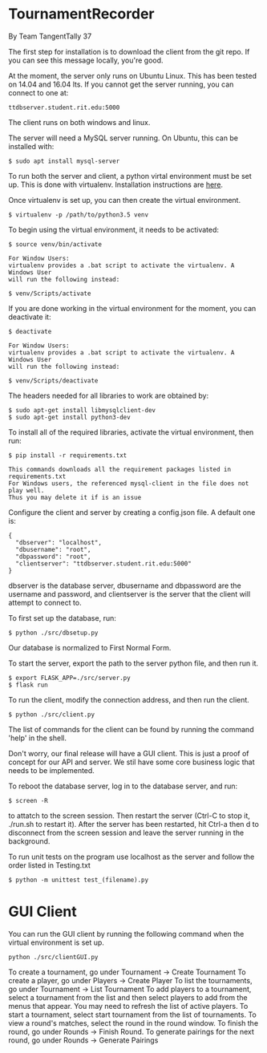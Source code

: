 # TournamentRecorder
By Team TangentTally 37

The first step for installation is to download the client from the git repo. If you can see this message locally, you're good.

At the moment, the server only runs on Ubuntu Linux. This has been tested on 14.04 and 16.04 lts. If you cannot get the server running, you can connect to one at:
    
    ttdbserver.student.rit.edu:5000

The client runs on both windows and linux.

The server will need a MySQL server running. On Ubuntu, this can be installed with:
    
    $ sudo apt install mysql-server

To run both the server and client, a python virtal environment must be set up. This is done with virtualenv. Installation instructions are [here](https://virtualenv.pypa.io/en/stable/installation/).

Once virtualenv is set up, you can then create the virtual environment.

    $ virtualenv -p /path/to/python3.5 venv

To begin using the virtual environment, it needs to be activated:

    $ source venv/bin/activate
	
	For Window Users:
	virtualenv provides a .bat script to activate the virtualenv. A Windows User
	will run the following instead:
	
	$ venv/Scripts/activate

If you are done working in the virtual environment for the moment, you can deactivate it:

    $ deactivate
	
	For Window Users:
	virtualenv provides a .bat script to activate the virtualenv. A Windows User
	will run the following instead:
	
	$ venv/Scripts/deactivate

The headers needed for all libraries to work are obtained by:

    $ sudo apt-get install libmysqlclient-dev
    $ sudo apt-get install python3-dev

To install all of the required libraries, activate the virtual environment, then run:

    $ pip install -r requirements.txt
	
	This commands downloads all the requirement packages listed in requirements.txt
	For Windows users, the referenced mysql-client in the file does not play well.
	Thus you may delete it if is an issue 

Configure the client and server by creating a config.json file. A default one is:

    {
      "dbserver": "localhost",
      "dbusername": "root",
      "dbpassword": "root",
      "clientserver": "ttdbserver.student.rit.edu:5000"
    }

dbserver is the database server, dbusername and dbpassword are the username and password, and clientserver is the server that the client will attempt to connect to.

To first set up the database, run:
    
    $ python ./src/dbsetup.py

Our database is normalized to First Normal Form.

To start the server, export the path to the server python file, and then run it.

    $ export FLASK_APP=./src/server.py
    $ flask run

To run the client, modify the connection address, and then run the client.

    $ python ./src/client.py

The list of commands for the client can be found by running the command 'help' in the shell. 

Don't worry, our final release will have a GUI client. This is just a proof of concept for our API and server. We stil have some core business logic that needs to be implemented.

To reboot the database server, log in to the database server, and run:

	$ screen -R

to attatch to the screen session. Then restart the server (Ctrl-C to stop it, ./run.sh to restart it). After the server has been restarted, hit Ctrl-a then d to disconnect from the screen session and leave the server running in the background.

To run unit tests on the program use localhost as the server and follow the order listed in Testing.txt

    $ python -m unittest test_(filename).py

# GUI Client

You can run the GUI client by running the following command when the virtual environment is set up.

    python ./src/clientGUI.py

To create a tournament, go under Tournament -> Create Tournament
To create a player, go under Players -> Create Player
To list the tournaments, go under Tournament -> List Tournament
To add players to a tournament, select a tournament from the list and then select players to add from the menus that appear. You may need to refresh the list of active players.
To start a tournament, select start tournament from the list of tournaments.
To view a round's matches, select the round in the round window.
To finish the round, go under Rounds -> Finish Round.
To generate pairings for the next round, go under Rounds -> Generate Pairings